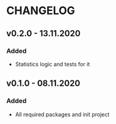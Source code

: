 # CHANGELOG

## v0.2.0 - 13.11.2020

### Added

* Statistics logic and tests for it

## v0.1.0 - 08.11.2020

### Added

* All required packages and init project